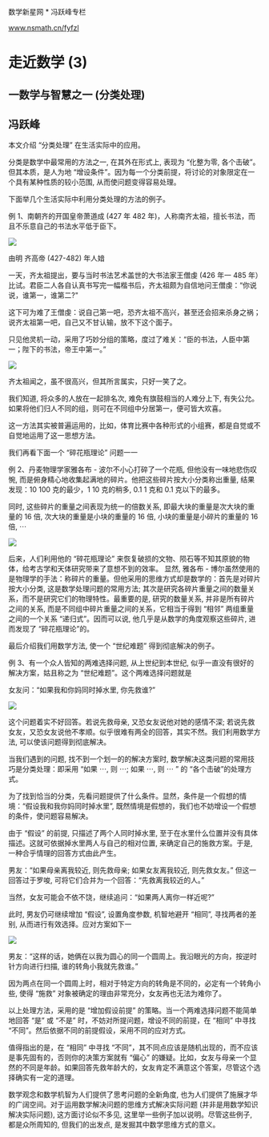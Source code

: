 数学新星网 $*$ 冯跃峰专栏

www.nsmath.cn/fyfzl

# 走近数学 (3) 

## 一数学与智慧之一 (分类处理)

## 冯跃峰

本文介绍 “分类处理” 在生活实际中的应用。

分类是数学中最常用的方法之一, 在其外在形式上, 表现为 “化整为零, 各个击破”。但其本质，是人为地 “增设条件”。因为每一个分类前提，将讨论的对象限定在一个具有某种性质的较小范围, 从而使问题变得容易处理。

下面举几个生活实际中利用分类处理的方法的例子。

例 1、南朝齐的开国皇帝萧道成 (427 年 482 年)，人称南齐太祖，擅长书法，而且不乐意自己的书法水平低于臣下。

![](https://cdn.mathpix.com/cropped/2024_02_26_008fb17fb1f059d502dfg-1.jpg?height=686&width=700&top_left_y=1356&top_left_x=678)

由明 齐高帝 (427-482) 年人㛺

一天，齐太祖提出，要与当时书法艺术盖世的大书法家王僧虔 (426 年一 485 年）比试。君臣二人各自认真书写完一幅楷书后，齐太祖颇为自信地问王僧虔：“你说说，谁第一，谁第二?"

这下可为难了王僧虔：说自己第一吧，恐齐太祖不高兴，甚至还会招来杀身之祸；说齐太祖第一吧，自己又不甘认输，放不下这个面子。

只见他灵机一动，采用了巧妙分组的策略，度过了难关：“臣的书法，人臣中第一；陛下的书法，帝王中第一。”

![](https://cdn.mathpix.com/cropped/2024_02_26_008fb17fb1f059d502dfg-2.jpg?height=666&width=728&top_left_y=238&top_left_x=664)

齐太祖闻之，虽不很高兴，但其所言属实，只好一笑了之。

我们知道, 将众多的人放在一起排名次, 难免有旗鼓相当的人难分上下, 有失公允。如果将他们归人不同的组，则可在不同组中分居第一，便可皆大欢喜。

这一方法其实被普遍运用的，比如，体育比赛中各种形式的小组赛，都是自觉或不自觉地运用了这一思想方法。

我们再看下面一个 “碎花瓶理论” 问题一一

例 2、丹麦物理学家雅各布 - 波尔不小心打碎了一个花瓶, 但他没有一味地悲伤叹惋, 而是俯身精心地收集起满地的碎片。他把这些碎片按大小分类称出重量, 结果发现：10 100 克的最少，1 10 克的稍多, 0.1 1 克和 0.1 克以下的最多。

同时, 这些碎片的重量之间表现为统一的倍数关系, 即最大块的重量是次大块的重量的 16 倍, 次大块的重量是小块的重量的 16 倍, 小块的重量是小碎片的重量的 16 倍, $\cdots$

![](https://cdn.mathpix.com/cropped/2024_02_26_008fb17fb1f059d502dfg-2.jpg?height=557&width=902&top_left_y=1937&top_left_x=583)

后来，人们利用他的 “碎花瓶理论” 来恢复破损的文物、陨石等不知其原貌的物体，给考古学和天体研究带来了意想不到的效率。
显然, 雅各布 - 博尔虽然使用的是物理学的手法：称碎片的重量。但他采用的思维方式却是数学的：首先是对碎片按大小分类, 这是数学处理问题的常用方法; 其次是研究各碎片重量之间的数量关系，而不是研究它们的物理特性。最重要的是, 研究的数量关系, 并非是所有碎片之间的关系, 而是不同组中碎片重量之间的关系，它相当于得到 “相邻” 两组重量之间的一个关系 “递归式”。因而可以说, 他几乎是从数学的角度观察这些碎片, 进而发现了 “碎花瓶理论”的。

最后介绍我们用数学方法, 使一个 “世纪难题” 得到彻底解决的例子。

例 3、有一个众人皆知的两难选择问题, 从上世纪到本世纪, 似乎一直没有很好的解决方案，姑且称之为 “世纪难题”。这个两难选择问题就是

女友问：“如果我和你妈同时掉水里, 你先救谁?”

![](https://cdn.mathpix.com/cropped/2024_02_26_008fb17fb1f059d502dfg-3.jpg?height=497&width=1031&top_left_y=1079&top_left_x=518)

这个问题着实不好回答。若说先救母亲, 又恐女友说他对她的感情不深; 若说先救女友，又恐女友说他不孝顺。似乎很难有两全的回答，其实不然。我们利用数学方法, 可以使该问题得到彻底解决。

当我们遇到的问题, 找不到一个划一的的解决方案时, 数学解决这类问题的常用技巧是分类处理：即采用 “如果 $\cdots$, 则 $\cdots$; 如果 $\cdots$, 则 $\cdots$ ” 的 “各个击破”的处理方式。

为了找到恰当的分类，先看问题提供了什么条件。显然，条件是一个假想的情境：“假设我和我你妈同时掉水里”, 既然情境是假想的，我们也不妨增设一个假想的条件，使问题容易解决。

由于 “假设” 的前提, 只描述了两个人同时掉水里, 至于在水里什么位置并没有具体描述。这就可依据掉水里两人与自己的相对位置, 来确定自己的施救方案。于是, 一种合乎情理的回答方式由此产生。

男友：“如果母亲离我较近, 则先救母亲; 如果女友离我较近, 则先救女友。”
但这一回答过于罗唆, 可将它们合并为一个回答：“先救离我较近的人。”

当然，女友可能会不依不饶，继续追问：“如果两人离你一样近呢?”

此时, 男友仍可继续增加 “假设”, 设置角度参数, 机智地避开 “相同”, 寻找两者的差别, 从而进行有效选择。应对方案如下一

![](https://cdn.mathpix.com/cropped/2024_02_26_008fb17fb1f059d502dfg-4.jpg?height=698&width=920&top_left_y=559&top_left_x=568)

男友：“这样的话，她俩在以我为圆心的同一个圆周上。我沿眼光的方向，按逆时针方向进行扫描, 谁的转角小我就先救谁。”

因为两点在同一个圆周上时，相对于特定方向的转角是不同的，必定有一个转角小些, 使得 “施救” 对象被确定的理由非常充分，女友再也无法为难你了。

以上处理方法，采用的是 “增加假设前提” 的策略。当一个两难选择问题不能简单地回答 “是” 或 “不是” 时，不妨对所提问题，增设不同的前提，在 “相同” 中寻找 “不同”。然后依据不同的前提假设，采用不同的应对方式。

值得指出的是，在 “相同” 中寻找 “不同”，其不同点应该是随机出现的，而不应该是事先固有的，否则你的决策方案就有 “偏心” 的嫌疑。比如，女友与母亲一个显然的不同是年龄。如果回答先救年龄大的，女友肯定不满意这个答案，尽管这个选择确实有一定的道理。

数学观念和数学机智为人们提供了思考问题的全新角度, 也为人们提供了施展才华的广阔空间。对于运用数学解决问题的思维方式解决实际问题 (并非是用数学知识解决实际问题), 这方面讨论似不多见, 这里举一些例子加以说明。尽管这些例子, 都是众所周知的, 但我们的出发点, 是发掘其中数学思维方式的意义。

